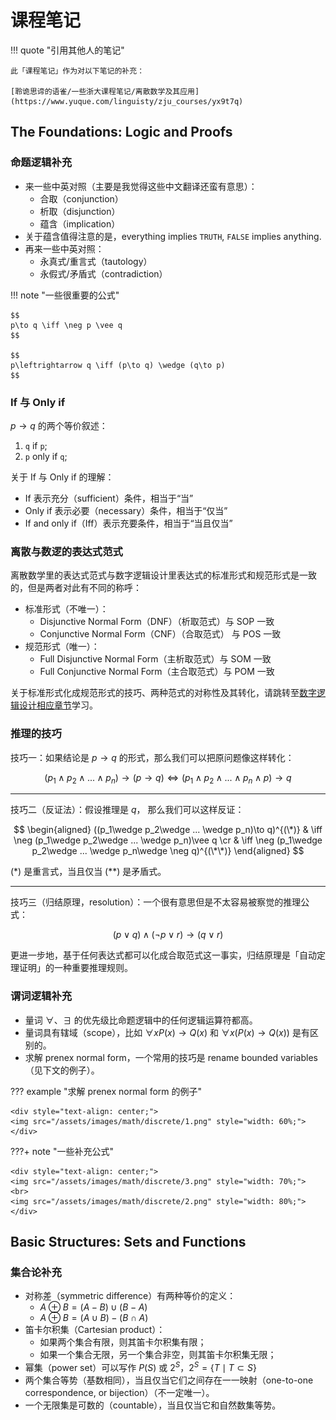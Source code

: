 # 课程笔记

!!! quote "引用其他人的笔记"

    此「课程笔记」作为对以下笔记的补充：

    [聆诡思谛的语雀/一些浙大课程笔记/离散数学及其应用](https://www.yuque.com/linguisty/zju_courses/yx9t7q)

## The Foundations: Logic and Proofs

### 命题逻辑补充

- 来一些中英对照（主要是我觉得这些中文翻译还蛮有意思）：
    - 合取（conjunction）
    - 析取（disjunction）
    - 蕴含（implication）
- 关于蕴含值得注意的是，everything implies `TRUTH`, `FALSE` implies anything.
- 再来一些中英对照：
    - 永真式/重言式（tautology）
    - 永假式/矛盾式（contradiction）

!!! note "一些很重要的公式"

    $$
    p\to q \iff \neg p \vee q
    $$

    $$
    p\leftrightarrow q \iff (p\to q) \wedge (q\to p)
    $$

### If 与 Only if

$p\to q$ 的两个等价叙述：

1. `q` if `p`;
2. `p` only if `q`;

关于 If 与 Only if 的理解：

- If 表示充分（sufficient）条件，相当于“当”
- Only if 表示必要（necessary）条件，相当于“仅当”
- If and only if（Iff）表示充要条件，相当于“当且仅当”

### 离散与数逻的表达式范式

离散数学里的表达式范式与数字逻辑设计里表达式的标准形式和规范形式是一致的，但是两者对此有不同的称呼：

- 标准形式（不唯一）：
    - Disjunctive Normal Form（DNF）（析取范式）与 SOP 一致
    - Conjunctive Normal Form（CNF）（合取范式） 与 POS 一致
- 规范形式（唯一）：
    - Full Disjunctive Normal Form（主析取范式）与 SOM 一致
    - Full Conjunctive Normal Form（主合取范式）与 POM 一致

关于标准形式化成规范形式的技巧、两种范式的对称性及其转化，请跳转至[数字逻辑设计相应章节](/cs/digital_logic/note0/#22)学习。

### 推理的技巧

技巧一：如果结论是 $p\to q$ 的形式，那么我们可以把原问题像这样转化：

$$
(p_1\wedge p_2\wedge ... \wedge p_n)\to(p\to q) \iff (p_1\wedge p_2\wedge ... \wedge p_n \wedge p)\to q
$$

---

技巧二（反证法）：假设推理是 $q$， 那么我们可以这样反证：

$$
\begin{aligned}
((p_1\wedge p_2\wedge ... \wedge p_n)\to q)^{(\*)} & \iff \neg (p_1\wedge p_2\wedge ... \wedge p_n)\vee q \cr
& \iff \neg (p_1\wedge p_2\wedge ... \wedge p_n\wedge \neg q)^{(\*\*)}
\end{aligned}
$$

(\*) 是重言式，当且仅当 (\*\*) 是矛盾式。

---

技巧三（归结原理，resolution）：一个很有意思但是不太容易被察觉的推理公式：

$$
(p\vee q)\wedge (\neg p\vee r)\to (q\vee r)
$$

更进一步地，基于任何表达式都可以化成合取范式这一事实，归结原理是「自动定理证明」的一种重要推理规则。

### 谓词逻辑补充

- 量词 $\forall$、$\exists$ 的优先级比命题逻辑中的任何逻辑运算符都高。
- 量词具有辖域（scope），比如 $\forall{x} P(x) \to Q(x)$ 和 $\forall{x} (P(x) \to Q(x))$ 是有区别的。
- 求解 prenex normal form，一个常用的技巧是 rename bounded variables（见下文的例子）。

??? example "求解 prenex normal form 的例子"

    <div style="text-align: center;">
    <img src="/assets/images/math/discrete/1.png" style="width: 60%;">
    </div>

???+ note "一些补充公式"

    <div style="text-align: center;">
    <img src="/assets/images/math/discrete/3.png" style="width: 70%;">
    <br>
    <img src="/assets/images/math/discrete/2.png" style="width: 80%;">
    </div>

## Basic Structures: Sets and Functions

### 集合论补充

- 对称差（symmetric difference）有两种等价的定义：
    - $A \oplus B = ( A - B ) \cup ( B - A )$
    - $A \oplus B = ( A \cup B ) - ( B \cap A )$
- 笛卡尔积集（Cartesian product）：
    - 如果两个集合有限，则其笛卡尔积集有限；
    - 如果一个集合无限，另一个集合非空，则其笛卡尔积集无限；
- 幂集（power set）可以写作 $P(S)$ 或 $2^S$，$2 ^S=\lbrace T \mid T \subset S \rbrace$
- 两个集合等势（基数相同），当且仅当它们之间存在一一映射（one-to-one correspondence, or bijection）（不一定唯一）。
- 一个无限集是可数的（countable），当且仅当它和自然数集等势。